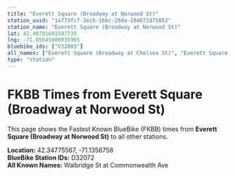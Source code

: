 ```yaml
---
title: "Everett Square (Broadway at Norwood St)"
station_uuid: "1a773fc7-3ecb-16bc-29da-284672d75652"
station_name: "Everett Square (Broadway at Norwood St)"
lat: 42.40701601597739
lng: -71.05645000935965
bluebike_ids: ["V32003"]
all_names: ["Everett Square (Broadway at Chelsea St)", "Everett Square (Broadway at Norwood St)"]
type: "station"
---
```


# FKBB Times from Everett Square (Broadway at Norwood St)

This page shows the Fastest Known BlueBike (FKBB) times from **Everett Square (Broadway at Norwood St)** to all other stations.

**Location:** 42.34775567, -71.1356758  
**BlueBike Station IDs:** D32072  
**All Known Names:** Walbridge St at Commonwealth Ave

